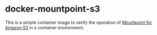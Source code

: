 # docker-mountpoint-s3
This is a simple container image to verify the operation of [Mountpoint for Amazon S3](https://github.com/awslabs/mountpoint-s3) in a container environment.

